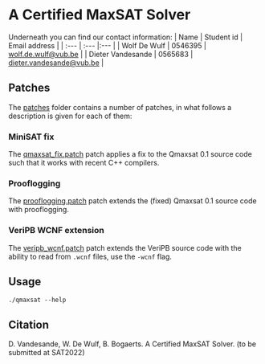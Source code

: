 # A Certified MaxSAT Solver

Underneath you can find our contact information:
| Name | Student id | Email address |
| :--- | :--- |:--- |
| Wolf De Wulf | 0546395 | [wolf.de.wulf@vub.be](mailto:wolf.de.wulf@vub.be) |
| Dieter Vandesande | 0565683 | [dieter.vandesande@vub.be](mailto:dieter.vandesande@vub.be) |

## Patches

The [patches](patches) folder contains a number of patches, in what follows a description is given for each of them:

### MiniSAT fix

The [qmaxsat_fix.patch](patches/qmaxsat_fix.patch) patch applies a fix to the Qmaxsat 0.1 source code such that it works with recent C++ compilers.

### Prooflogging

The [prooflogging.patch](patches/prooflogging.patch) patch extends the (fixed) Qmaxsat 0.1 source code with prooflogging.

### VeriPB WCNF extension

The [veripb_wcnf.patch](patches/veripb_wcnf.patch) patch extends the VeriPB source code with the ability to read from `.wcnf` files, use the `-wcnf` flag.

## Usage

```console
./qmaxsat --help
```

## Citation

D. Vandesande, W. De Wulf, B. Bogaerts. A Certified MaxSAT Solver. (to be submitted at SAT2022)
